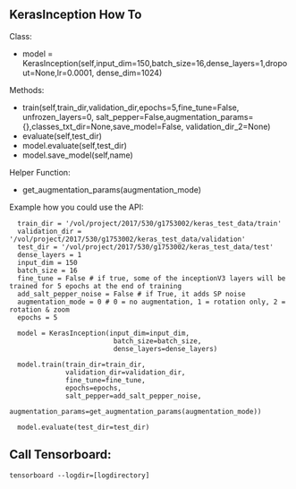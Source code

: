 ## KerasInception How To

Class:
* model = KerasInception(self,input_dim=150,batch_size=16,dense_layers=1,dropout=None,lr=0.0001,
              dense_dim=1024)

Methods:
* train(self,train_dir,validation_dir,epochs=5,fine_tune=False, unfrozen_layers=0,
          salt_pepper=False,augmentation_params={},classes_txt_dir=None,save_model=False,
          validation_dir_2=None)
* evaluate(self,test_dir)
* model.evaluate(self,test_dir)
* model.save_model(self,name)

Helper Function:
* get_augmentation_params(augmentation_mode)

Example how you could use the API:
```
  train_dir = '/vol/project/2017/530/g1753002/keras_test_data/train'
  validation_dir = '/vol/project/2017/530/g1753002/keras_test_data/validation'
  test_dir = '/vol/project/2017/530/g1753002/keras_test_data/test'
  dense_layers = 1
  input_dim = 150
  batch_size = 16
  fine_tune = False # if true, some of the inceptionV3 layers will be trained for 5 epochs at the end of training
  add_salt_pepper_noise = False # if True, it adds SP noise
  augmentation_mode = 0 # 0 = no augmentation, 1 = rotation only, 2 = rotation & zoom
  epochs = 5

  model = KerasInception(input_dim=input_dim,
                          batch_size=batch_size,
                          dense_layers=dense_layers)

  model.train(train_dir=train_dir,
              validation_dir=validation_dir,
              fine_tune=fine_tune,
              epochs=epochs,
              salt_pepper=add_salt_pepper_noise,
              augmentation_params=get_augmentation_params(augmentation_mode))

  model.evaluate(test_dir=test_dir)
```

## Call Tensorboard:
```tensorboard --logdir=[logdirectory]```
